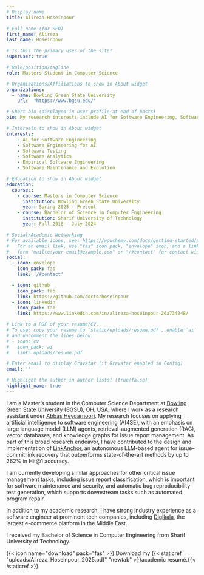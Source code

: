 ```yaml
---
# Display name
title: Alireza Hoseinpour

# Full name (for SEO)
first_name: Alireza
last_name: Hoseinpour

# Is this the primary user of the site?
superuser: true

# Role/position/tagline
role: Masters Student in Computer Science

# Organizations/Affiliations to show in About widget
organizations:
  - name: Bowling Green State University
    url:  "https://www.bgsu.edu/"

# Short bio (displayed in user profile at end of posts)
bio: My research interests include AI for Software Engineering, Software Engineering for AI, Software Maintenance and Evolution, Software Testing, Software Analytics, and Empirical Software Engineering.

# Interests to show in About widget
interests:
    - AI for Software Engineering
    - Software Engineering for AI
    - Software Testing
    - Software Analytics
    - Empirical Software Engineering
    - Software Maintenance and Evolution

# Education to show in About widget
education:
  courses:
    - course: Masters in Computer Science
      institution: Bowling Green State University
      year: Spring 2025 - Present
    - course: Bachelor of Science in Computer Engineering
      institution: Sharif University of Technology
      year: Fall 2018 - July 2024

# Social/Academic Networking
# For available icons, see: https://wowchemy.com/docs/getting-started/page-builder/#icons
#   For an email link, use "fas" icon pack, "envelope" icon, and a link in the
#   form "mailto:your-email@example.com" or "/#contact" for contact widget.
social:
  - icon: envelope
    icon_pack: fas
    link: '/#contact'

  - icon: github
    icon_pack: fab
    link: https://github.com/doctorhoseinpour
  - icon: linkedin
    icon_pack: fab
    link: https://www.linkedin.com/in/alireza-hoseinpour-26a734248/

# Link to a PDF of your resume/CV.
# To use: copy your resume to `static/uploads/resume.pdf`, enable `ai` icons in `params.yaml`,
# and uncomment the lines below.
# - icon: cv
#   icon_pack: ai
#   link: uploads/resume.pdf

# Enter email to display Gravatar (if Gravatar enabled in Config)
email: ''

# Highlight the author in author lists? (true/false)
highlight_name: true
---
```

I am a Master’s student in the Computer Science Department at [Bowling Green State University (BGSU), OH, USA](https://www.bgsu.edu/), where I work as a research assistant under [Abbas Heydarnoori](https://heydarnoori.github.io/). My research focuses on applying artificial intelligence to software engineering (AI4SE), with an emphasis on large language model (LLM) agents, retrieval-augmented generation (RAG), vector databases, and knowledge graphs for issue report management. As part of this broad research endeavor, I have contributed to the design and implementation of [LinkAnchor](https://arxiv.org/abs/2508.12232), an autonomous LLM-based agent for issue–commit link recovery that outperforms state-of-the-art methods by up to 262% in Hit@1 accuracy.

I am currently developing similar approaches for other critical issue management tasks, including issue report classification, which is important for software maintenance and security, and automatic bug reproducibility test generation, which supports downstream tasks such as automated program repair.

In addition to my academic research, I have strong industry experience as a software engineer at prominent tech companies, including [Digikala](https://www.digikala.com/), the largest e-commerce platform in the Middle East.

I received my Bachelor of Science in Computer Engineering from Sharif University of Technology.

{{< icon name="download" pack="fas" >}} Download my {{< staticref "uploads/Alireza_Hoseinpour_2025.pdf" "newtab" >}}academic resumé.{{< /staticref >}}
</br>

